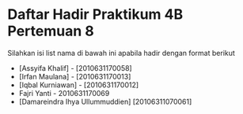# Daftar Hadir Praktikum 4B Pertemuan 8
Silahkan isi list nama di bawah ini apabila hadir dengan format berikut

- [Assyifa Khalif] - [2010631170058]
- [Irfan Maulana] - [2010631170013]
- [Iqbal Kurniawan] - [2010631170012]
- Fajri Yanti - 2010631170069
- [Damareindra Ihya Ullummuddien] [20106311070061]
